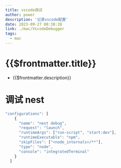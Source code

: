 ```yaml
---
title: vscode调试
author: power
description: '记录vscode配置'
date: 2023-09-27 08:38:28
link: ./mac/VscodeDebugger
tags:
  - mac
---
```


# {{$frontmatter.title}}

- {{$frontmatter.description}}

# 调试 nest

```js
"configurations": [
    {
      "name": "nest debug",
      "request": "launch",
      "runtimeArgs": ["run-script", "start:dev"],
      "runtimeExecutable": "npm",
      "skipFiles": ["<node_internals>/**"],
      "type": "node",
      "console": "integratedTerminal"
    }
  ]
```
